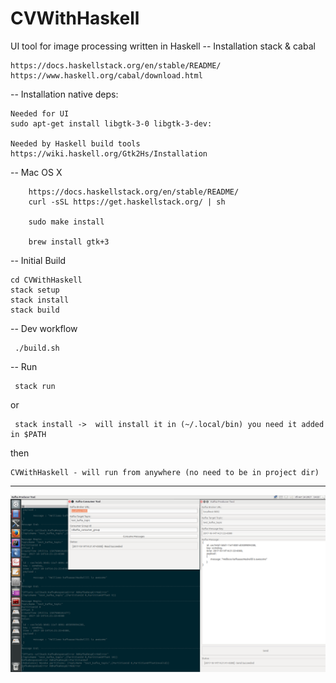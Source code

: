 # CVWithHaskell

UI tool for image processing written in Haskell
-- Installation stack & cabal

    https://docs.haskellstack.org/en/stable/README/
    https://www.haskell.org/cabal/download.html

-- Installation native deps:

    Needed for UI
    sudo apt-get install libgtk-3-0 libgtk-3-dev:

    Needed by Haskell build tools
    https://wiki.haskell.org/Gtk2Hs/Installation
    
-- Mac OS X
        
        https://docs.haskellstack.org/en/stable/README/
        curl -sSL https://get.haskellstack.org/ | sh
        
        sudo make install
        
        brew install gtk+3


-- Initial Build

    cd CVWithHaskell
    stack setup
    stack install 
    stack build
    
-- Dev workflow    

     ./build.sh

-- Run

     stack run
or

     stack install ->  will install it in (~/.local/bin) you need it added  in $PATH

then

    CVWithHaskell - will run from anywhere (no need to be in project dir)

---
![My image](https://github.com/bemcho/KafkaConsumerProducerTool/blob/master/KafkaConsumerProducerTool.png)
